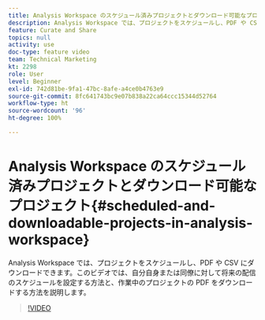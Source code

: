```yaml
---
title: Analysis Workspace のスケジュール済みプロジェクトとダウンロード可能なプロジェクト
description: Analysis Workspace では、プロジェクトをスケジュールし、PDF や CSV にダウンロードできます。このビデオでは、自分自身または同僚に対して将来の配信のスケジュールを設定する方法と、作業中のプロジェクトの PDF をダウンロードする方法を説明します。
feature: Curate and Share
topics: null
activity: use
doc-type: feature video
team: Technical Marketing
kt: 2298
role: User
level: Beginner
exl-id: 742d81be-9fa1-47bc-8afe-a4ce0b4763e9
source-git-commit: 8fc641743bc9e07b838a22ca64ccc15344d52764
workflow-type: ht
source-wordcount: '96'
ht-degree: 100%

---
```


# Analysis Workspace のスケジュール済みプロジェクトとダウンロード可能なプロジェクト{#scheduled-and-downloadable-projects-in-analysis-workspace}

Analysis Workspace では、プロジェクトをスケジュールし、PDF や CSV にダウンロードできます。このビデオでは、自分自身または同僚に対して将来の配信のスケジュールを設定する方法と、作業中のプロジェクトの PDF をダウンロードする方法を説明します。

>[!VIDEO](https://video.tv.adobe.com/v/24709/?quality=12&learn=on)
